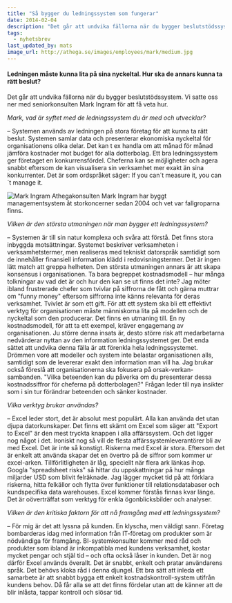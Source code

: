 ```yaml
---
title: "Så bygger du ledningssystem som fungerar"
date: 2014-02-04
description: "Det går att undvika fällorna när du bygger beslutstödssystem."
tags:
  - nyhetsbrev
last_updated_by: mats
image_url: http://athega.se/images/employees/mark/medium.jpg
---
```

#### Ledningen måste kunna lita på sina nyckeltal. Hur ska de annars kunna ta rätt beslut?


Det går att undvika fällorna när du bygger beslutstödssystem. Vi satte oss ner med seniorkonsulten Mark Ingram för att få veta hur.

_Mark, vad är syftet med de ledningssystem du är med och utvecklar?_

– Systemen används av ledningen på stora företag för att kunna ta rätt beslut. Systemen samlar data och presenterar ekonomiska nyckeltal för organisationens olika delar. Det kan t ex handla om att månad för månad jämföra kostnader mot budget för alla dotterbolag. Ett bra ledningssystem ger företaget en konkurrensfördel. Cheferna kan se möjligheter och agera snabbt eftersom de kan visualisera sin verksamhet mer exakt än sina konkurrenter. Det är som ordspråket säger: If you can´t measure it, you can´t manage it.

![Mark Ingram](http://athega.se/images/employees/mark/wide.jpg)
Athegakonsulten Mark Ingram har byggt managementsystem åt storkoncerner sedan 2004 och vet var fallgroparna finns.

_Vilken är den största utmaningen när man bygger ett ledningssystem?_

– Systemen är till sin natur komplexa och svåra att förstå. Det finns stora inbyggda motsättningar. Systemet beskriver verksamheten i verksamhetstermer, men realiseras med tekniskt datorspråk samtidigt som de innehåller finansiell information klädd i redovisningstermer. Det är ingen lätt match att greppa helheten. 
    Den största utmaningen annars är att skapa konsensus i organisationen. Ta bara begreppet kostnadsmodell – hur många tolkningar av vad det är och hur den kan se ut finns det inte? 
    Jag möter ibland frustrerade chefer som tvivlar på siffrorna de fått och gärna muttrar om "funny money" eftersom siffrorna inte känns relevanta för deras verksamhet. Tvivlet är som ett gift. För att ett system ska bli ett effektivt verktyg för organisationen måste människorna lita på modellen och de nyckeltal som den producerar. 
    Det finns en utmaning till. En ny kostnadsmodell, för att ta ett exempel, kräver engagemang av organisationen. Ju större denna insats är, desto större risk att medarbetarna nedvärderar nyttan av den information ledningssystemet ger. Det enda sättet att undvika denna fälla är att förenkla hela ledningssystemet. Drömmen vore att modeller och system inte belastar organisationen alls, samtidigt som de levererar exakt den information man vill ha. 
    Jag brukar också föreslå att organisationerna ska fokusera på orsak-verkan-sambanden. "Vilka beteenden kan du påverka om du presenterar dessa kostnadssiffror för cheferna på dotterbolagen?" Frågan leder till nya insikter som i sin tur förändrar beteenden och sänker kostnader.

_Vilka verktyg brukar användas?_

– Excel leder stort, det är absolut mest populärt. Alla kan använda det utan djupa datorkunskaper. Det finns ett skämt om Excel som säger att "Export to Excel" är den mest tryckta knappen i alla affärssystem. Och det ligger nog något i det. 
    Ironiskt nog så vill de flesta affärssystemleverantörer bli av med Excel. Det är inte så konstigt. Riskerna med Excel är stora. Eftersom det är enkelt att använda skapar det en övertro på de siffror som kommer ur excel-arken. Tillförlitligheten är låg, speciellt när flera ark länkas ihop. Googla "spreadsheet risks" så hittar du uppskattningar på hur många miljarder USD som blivit felräknade. 
    Jag lägger mycket tid på att förklara riskerna, hitta felkällor och flytta över funktioner till relationsdatabaser och kundspecifika data warehouses. Excel kommer förstås finnas kvar länge. Det är oöverträffat som verktyg för enkla ögonblicksbilder och analyser.

_Vilken är den kritiska faktorn för att nå framgång med ett ledningssystem?_

– För mig är det att lyssna på kunden. En klyscha, men väldigt sann. Företag bombarderas idag med information från IT-företag om produkter som är nödvändiga för framgång. BI-systemkonsulter kommer med råd och produkter som ibland är inkompatibla med kundens verksamhet, kostar mycket pengar och stjäl tid – och ofta också låser in kunden. Det är nog därför Excel används överallt. Det är snabbt, enkelt och pratar användarens språk. 
    Det behövs kloka råd i denna djungel. Ett bra sätt att inleda ett samarbete är att snabbt bygga ett enkelt kostnadskontroll-system utifrån kundens behov. Då får alla se att det finns fördelar utan att de känner att de blir inlåsta, tappar kontroll och slösar tid.
